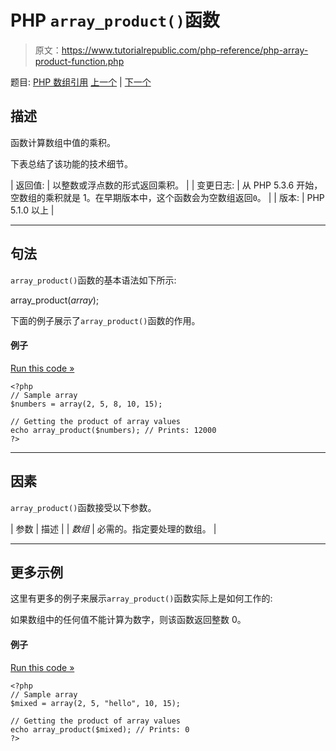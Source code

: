 # PHP `array_product()`函数

> 原文：<https://www.tutorialrepublic.com/php-reference/php-array-product-function.php>

题目: [PHP 数组引用](php-array-functions.php) [上一个](php-array-pop-function.php) | [下一个](php-array-push-function.php)

## 描述

函数计算数组中值的乘积。

下表总结了该功能的技术细节。

| 返回值: | 以整数或浮点数的形式返回乘积。 |
| 变更日志: | 从 PHP 5.3.6 开始，空数组的乘积就是 1。在早期版本中，这个函数会为空数组返回`0`。 |
| 版本: | PHP 5.1.0 以上 |

* * *

## 句法

`array_product()`函数的基本语法如下所示:

array_product(*array*);

下面的例子展示了`array_product()`函数的作用。

#### 例子

[Run this code »](../codelab.php?topic=php&file=get-the-product-of-values-in-an-array "Run this code to view the output")

```
<?php
// Sample array
$numbers = array(2, 5, 8, 10, 15);

// Getting the product of array values
echo array_product($numbers); // Prints: 12000
?>
```

* * *

## 因素

`array_product()`函数接受以下参数。

| 参数 | 描述 |
| *数组* | 必需的。指定要处理的数组。 |

* * *

## 更多示例

这里有更多的例子来展示`array_product()`函数实际上是如何工作的:

如果数组中的任何值不能计算为数字，则该函数返回整数 0。

#### 例子

[Run this code »](../codelab.php?topic=php&file=when-array-value-cannot-be-evaluated-to-a-number "Run this code to view the output")

```
<?php
// Sample array
$mixed = array(2, 5, "hello", 10, 15);

// Getting the product of array values
echo array_product($mixed); // Prints: 0
?>
```